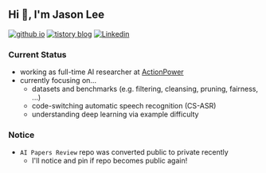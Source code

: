 ## Hi 👋, I'm Jason Lee


[![github io](http://img.shields.io/badge/-CV%20website-black?style=flat-square&logo=github&link=https://jasonlee1995.github.io/)](https://jasonlee1995.github.io/)
[![tistory blog](https://img.shields.io/badge/-Personal%20blog-orange?style=flat-square&logo=tistory&link=https://jasonlee1995.tistory.com/)](https://jasonlee1995.tistory.com/)
[![Linkedin](https://img.shields.io/badge/-LinkedIn-blue?style=flat-square&logo=Linkedin&logoColor=white&link=https://www.linkedin.com/in/jason-lee-719990208/)](https://www.linkedin.com/in/jason-lee-719990208/)


<!-- introduction -->

### Current Status
- working as full-time AI researcher at [ActionPower](https://actionpower.kr/)
- currently focusing on...
  - datasets and benchmarks (e.g. filtering, cleansing, pruning, fairness, ...)
  - code-switching automatic speech recognition (CS-ASR)
  - understanding deep learning via example difficulty


### Notice
- `AI Papers Review` repo was converted public to private recently
  - I'll notice and pin if repo becomes public again!
